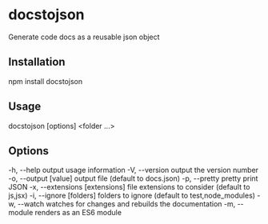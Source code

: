 # docstojson
Generate code docs as a reusable json object

Installation
------------
npm install docstojson

Usage
-----
docstojson [options] <folder ...>

Options
-------
-h, --help                     output usage information
-V, --version                  output the version number
-o, --output [value]           output file (default to docs.json)
-p, --pretty                   pretty print JSON
-x, --extensions [extensions]  file extensions to consider (default to js,jsx)
-i, --ignore [folders]         folders to ignore (default to test,node_modules)
-w, --watch                    watches for changes and rebuilds the documentation
-m, --module                   renders as an ES6 module
